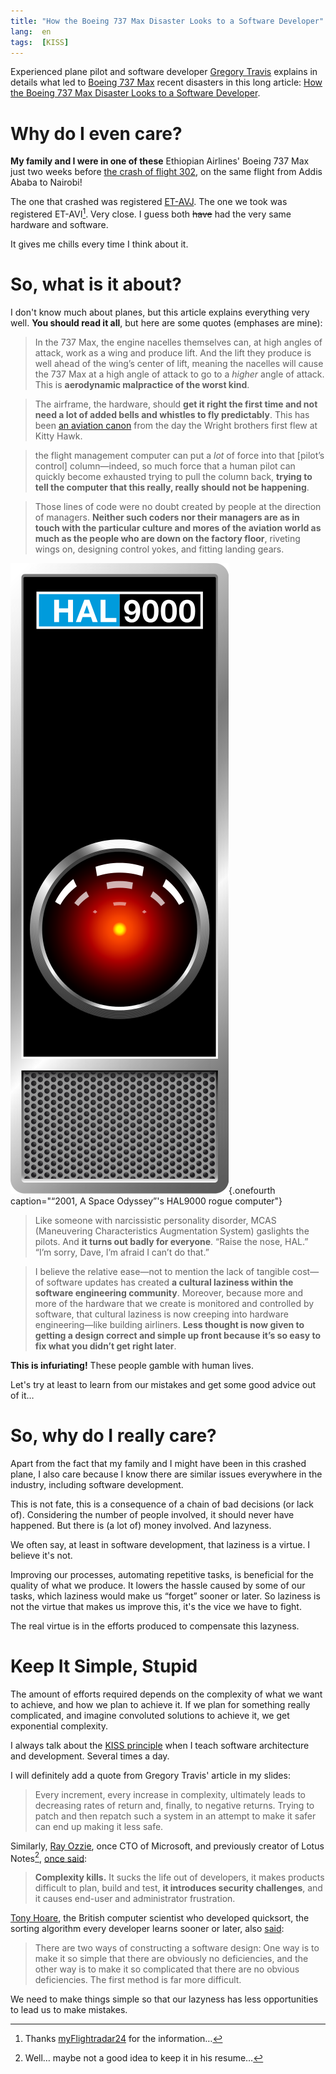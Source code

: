 ```yaml
---
title: "How the Boeing 737 Max Disaster Looks to a Software Developer"
lang:  en
tags:  [KISS]
---
```


Experienced plane pilot and software developer [Gregory Travis](https://twitter.com/greg_travis) explains in details what led to [Boeing 737 Max](https://en.wikipedia.org/wiki/Boeing_737_MAX) recent disasters in this long article: [How the Boeing 737 Max Disaster Looks to a Software Developer](https://spectrum.ieee.org/aerospace/aviation/how-the-boeing-737-max-disaster-looks-to-a-software-developer).

# Why do I even care?

**My family and I were in one of these** Ethiopian Airlines' Boeing 737 Max just two weeks before [the crash of flight 302](https://en.wikipedia.org/wiki/Ethiopian_Airlines_Flight_302), on the same flight from Addis Ababa to Nairobi!

The one that crashed was registered [ET-AVJ](https://aviation-safety.net/database/record.php?id=20190310-0). The one we took was registered ET-AVI[^flightradar]. Very close. I guess both <del>have</del> had the very same hardware and software.

[^flightradar]: Thanks [myFlightradar24](https://my.flightradar24.com/nhoizey) for the information…

It gives me chills every time I think about it.

# So, what is it about?

I don't know much about planes, but this article explains everything very well. **You should read it all**, but here are some quotes (emphases are mine):

> In the 737 Max, the engine nacelles themselves can, at high angles of attack, work as a wing and produce lift. And the lift they produce is well ahead of the wing’s center of lift, meaning the nacelles will cause the 737 Max at a high angle of attack to go to a *higher* angle of attack. This is **aerodynamic malpractice of the worst kind**.

> The airframe, the hardware, should **get it right the first time and not need a lot of added bells and whistles to fly predictably**. This has been [an aviation canon](https://en.wikipedia.org/wiki/KISS_principle) from the day the Wright brothers first flew at Kitty Hawk.

> the flight management computer can put a *lot* of force into that [pilot’s control] column—indeed, so much force that a human pilot can quickly become exhausted trying to pull the column back, **trying to tell the computer that this really, really should not be happening**.

> Those lines of code were no doubt created by people at the direction of managers. **Neither such coders nor their managers are as in touch with the particular culture and mores of the aviation world as much as the people who are down on the factory floor**, riveting wings on, designing control yokes, and fitting landing gears.

![](HAL9000.png){.onefourth caption="“2001, A Space Odyssey”'s HAL9000 rogue computer"}

> Like someone with narcissistic personality disorder, MCAS (Maneuvering Characteristics Augmentation System) gaslights the pilots. And **it turns out badly for everyone**. “Raise the nose, HAL.” “I’m sorry, Dave, I’m afraid I can’t do that.”

> I believe the relative ease—not to mention the lack of tangible cost—of software updates has created **a cultural laziness within the software engineering community**. Moreover, because more and more of the hardware that we create is monitored and controlled by software, that cultural laziness is now creeping into hardware engineering—like building airliners. **Less thought is now given to getting a design correct and simple up front because it’s so easy to fix what you didn’t get right later**.

**This is infuriating!** These people gamble with human lives.

Let's try at least to learn from our mistakes and get some good advice out of it…

# So, why do I really care?

Apart from the fact that my family and I might have been in this crashed plane, I also care because I know there are similar issues everywhere in the industry, including software development.

This is not fate, this is a consequence of a chain of bad decisions (or lack of). Considering the number of people involved, it should never have happened. But there is (a lot of) money involved. And lazyness.

We often say, at least in software development, that laziness is a virtue. I believe it's not.

Improving our processes, automating repetitive tasks, is beneficial for the quality of what we produce. It lowers the hassle caused by some of our tasks, which laziness would make us “forget” sooner or later. So laziness is not the virtue that makes us improve this, it's the vice we have to fight.

The real virtue is in the efforts produced to compensate this lazyness.

# Keep It Simple, Stupid

The amount of efforts required depends on the complexity of what we want to achieve, and how we plan to achieve it. If we plan for something really complicated, and imagine convoluted solutions to achieve it, we get exponential complexity.

I always talk about the [KISS principle](https://en.wikipedia.org/wiki/KISS_principle) when I teach software architecture and development. Several times a day.

I will definitely add a quote from Gregory Travis' article in my slides:

> Every increment, every increase in complexity, ultimately leads to decreasing rates of return and, finally, to negative returns. Trying to patch and then repatch such a system in an attempt to make it safer can end up making it less safe.

Similarly, [Ray Ozzie](https://en.wikipedia.org/wiki/Ray_Ozzie), once CTO of Microsoft, and previously creator of Lotus Notes[^lotusnotes], [once said](https://www.azquotes.com/quote/585933):

> **Complexity kills.** It sucks the life out of developers, it makes products difficult to plan, build and test, **it introduces security challenges**, and it causes end-user and administrator frustration.

[^lotusnotes]: Well… maybe not a good idea to keep it in his resume…

[Tony Hoare](https://en.wikipedia.org/wiki/Tony_Hoare), the British computer scientist who developed quicksort, the sorting algorithm every developer learns sooner or later, also [said](https://en.wikiquote.org/wiki/C._A._R._Hoare#The_Emperor's_Old_Clothes):

> There are two ways of constructing a software design: One way is to make it so simple that there are obviously no deficiencies, and the other way is to make it so complicated that there are no obvious deficiencies. The first method is far more difficult.

We need to make things simple so that our lazyness has less opportunities to lead us to make mistakes.
